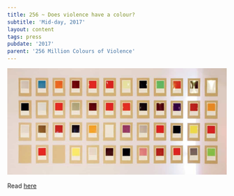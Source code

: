 ```yaml
---
title: 256 ~ Does violence have a colour?
subtitle: 'Mid-day, 2017'
layout: content
tags: press
pubdate: '2017'
parent: '256 Million Colours of Violence'
---
```

![](/static/img-d/midday_256millcov.jpg)

Read [here](https://www.mid-day.com/articles/violence-colour-mumbai-event-perception-versova-lifestyle-news/18091170)
